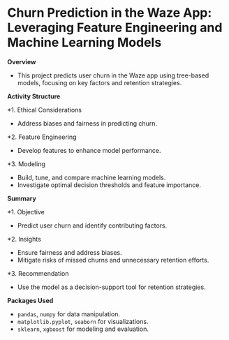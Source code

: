 # Churn Prediction in the Waze App: Leveraging Feature Engineering and Machine Learning Models

**Overview**
* This project predicts user churn in the Waze app using tree-based models, focusing on key factors and retention strategies.
  
**Activity Structure**

*1. Ethical Considerations
  * Address biases and fairness in predicting churn.
    
*2. Feature Engineering
  * Develop features to enhance model performance.
    
*3. Modeling
  * Build, tune, and compare machine learning models.
  * Investigate optimal decision thresholds and feature importance.
    
**Summary**

*1. Objective
  * Predict user churn and identify contributing factors.
    
*2. Insights
  * Ensure fairness and address biases.
  * Mitigate risks of missed churns and unnecessary retention efforts.
    
*3. Recommendation
  * Use the model as a decision-support tool for retention strategies.

**Packages Used**
* `pandas`, `numpy` for data manipulation.
* `matplotlib.pyplot`, `seaborn` for visualizations.
* `sklearn`, `xgboost` for modeling and evaluation.
